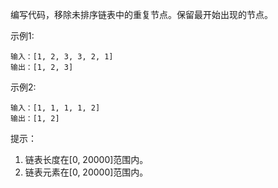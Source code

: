 编写代码，移除未排序链表中的重复节点。保留最开始出现的节点。

示例1:
```
输入：[1, 2, 3, 3, 2, 1]
输出：[1, 2, 3]
```
示例2:
```
输入：[1, 1, 1, 1, 2]
输出：[1, 2]
```
提示：

1. 链表长度在[0, 20000]范围内。
2. 链表元素在[0, 20000]范围内。